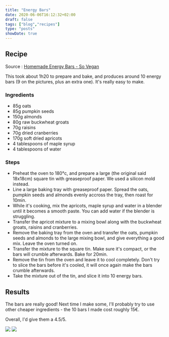 ```yaml
---
title: "Energy Bars"
date: 2020-06-06T16:12:32+02:00
draft: false
tags: ["blog","recipes"]
type: "posts"
showDate: true
---
```


## Recipe

Source : [Homemade Energy Bars - So Vegan](https://www.wearesovegan.com/homemade-energy-bars/)

This took about 1h20 to prepare and bake, and produces around 10 energy bars (9 on the pictures, plus an extra one). It's really easy to make.

### Ingredients

- 85g oats
- 85g pumpkin seeds
- 150g almonds
- 80g raw buckwheat groats
- 70g raisins
- 70g dried cranberries
- 170g soft dried apricots
- 4 tablespoons of maple syrup
- 4 tablespoons of water

### Steps

- Preheat the oven to 180°c, and prepare a large (the original said 18x18cm) square tin with greaseproof paper. We used a silicon mold instead.
- Line a large baking tray with greaseproof paper. Spread the oats, pumpkin seeds and almonds evenly accross the tray, then roast for 10min.
- While it's cooking, mix the apricots, maple syrup and water in a blender until it becomes a smooth paste. You can add water if the blender is struggling.
- Transfer the apricot mixture to a mixing bowl along with the buckwheat groats, raisins and cranberries.
- Remove the baking tray from the oven and transfer the oats, pumpkin seeds and almonds to the large mixing bowl, and give everything a good mix. Leave the oven turned on.
- Transfer the mixture to the square tin. Make sure it's compact, or the bars will crumble afterwards. Bake for 20min.
- Remove the tin from the oven and leave it to cool completely. Don't try to slice the bars before it's cooled, it will once again make the bars crumble afterwards.
- Take the mixture out of the tin, and slice it into 10 energy bars.

## Results

The bars are really good! Next time I make some, I'll probably try to use other cheaper ingredients - the 10 bars I made cost roughly 15€.

Overall, I'd give them a 4.5/5.

[![](/assets/minified/20200606165442_IMG_2200.jpg)](/assets/20200606165442_IMG_2200.JPG)
[![](/assets/minified/20200606164800_IMG_2184.jpg)](/assets/20200606164800_IMG_2184.JPG)
